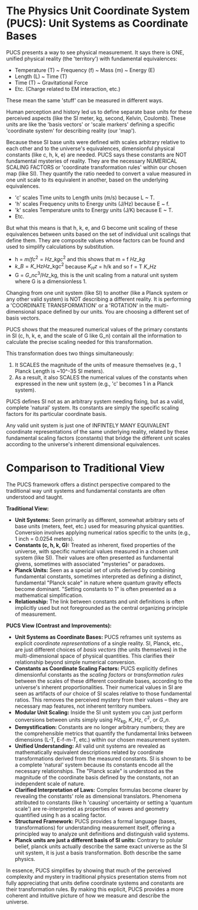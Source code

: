 # The Physics Unit Coordinate System (PUCS): Unit Systems as Coordinate Bases

PUCS presents a way to see physical measurement. It says there is ONE, unified
physical reality (the 'territory') with fundamental equivalences:

- Temperature (T) ~ Frequency (f) ~ Mass (m) ~ Energy (E)
- Length (L) ~ Time (T)
- Time (T) ~ Gravitational Force
- Etc. (Charge related to EM interaction, etc.)

These mean the same 'stuff' can be measured in different ways.

Human perception and history led us to define separate base units for these
perceived aspects (like the SI meter, kg, second, Kelvin, Coulomb). These units
are like the 'basis vectors' or 'scale markers' defining a specific
'coordinate system' for describing reality (our 'map').

Because these SI base units were defined with scales arbitrary relative to each
other and to the universe's equivalences, dimensionful physical constants
(like c, h, k, e) are needed. PUCS says these constants are NOT fundamental
mysteries of reality. They are the necessary NUMERICAL SCALING FACTORS or
'coordinate transformation rules' within our chosen map (like SI). They quantify
the ratio needed to convert a value measured in one unit scale to its equivalent
in another, based on the underlying equivalences.

- 'c' scales Time units to Length units (m/s) because L ~ T.
- 'h' scales Frequency units to Energy units (J/Hz) because E ~ f.
- 'k' scales Temperature units to Energy units (J/K) because E ~ T.
- Etc.

But what this means is that h, k, e, and G become unit scaling of these equivalences between units based on the set of individual unit scalings that define them. They are composite values whose factors can be found and used to simplify calculations by substitution. 

- h    = $m/f c^2 = Hz\_kg c^2$  and this shows that m = f $Hz\_kg$
- $k\_B =  K\_\text{Hz} Hz\_\text{kg} c^2$ because $K_Hz$ = h/k and so f = T $K\_Hz$
- G    = $G\_n c^3 / Hz\_\text{kg}$, this is the unit scaling from a natural unit system where G is a dimensionless 1.  

Changing from one unit system (like SI) to another (like a Planck system or
any other valid system) is NOT describing a different reality. It is performing
a 'COORDINATE TRANSFORMATION' or a 'ROTATION' in the multi-dimensional space
defined by our units. You are choosing a different set of basis vectors.

PUCS shows that the measured numerical values of the primary constants in SI
(c, h, k, e, and the scale of G like G_n) contain all the information to
calculate the precise scaling needed for this transformation.

This transformation does two things simultaneously:

1.  It SCALES the magnitude of the units of measure themselves (e.g., 1 Planck
    Length is ~10^-35 SI meters).
2.  As a result, it also SCALES the numerical values of the constants when
    expressed in the new unit system (e.g., 'c' becomes 1 in a Planck system).

PUCS defines SI not as an arbitrary system needing fixing, but as a valid,
complete 'natural' system. Its constants are simply the specific scaling
factors for its particular coordinate basis.

Any valid unit system is just one of INFINTELY MANY EQUIVALENT coordinate
representations of the same underlying reality, related by these fundamental
scaling factors (constants) that bridge the different unit scales according to
the universe's inherent dimensional equivalences.

# Comparison to Traditional View

The PUCS framework offers a distinct perspective compared to the traditional way unit systems and fundamental constants are often understood and taught.

**Traditional View:**

*   **Unit Systems:** Seen primarily as different, somewhat arbitrary sets of base units (meters, feet, etc.) used for measuring physical quantities. Conversion involves applying numerical ratios specific to the units (e.g., 1 inch = 0.0254 meters).
*   **Constants (c, h, k, G):** Treated as inherent, fixed properties of the universe, with specific numerical values measured in a chosen unit system (like SI). Their values are often presented as fundamental givens, sometimes with associated "mysteries" or paradoxes.
*   **Planck Units:** Seen as a special set of units derived by combining fundamental constants, sometimes interpreted as defining a distinct, fundamental "Planck scale" in nature where quantum gravity effects become dominant. "Setting constants to 1" is often presented as a mathematical simplification.
*   **Relationship:** The link between constants and unit definitions is often implicitly used but not foregrounded as the central organizing principle of measurement.

**PUCS View (Contrast and Improvements):**

*   **Unit Systems as Coordinate Bases:** PUCS reframes unit systems as explicit *coordinate representations* of a single reality. SI, Planck, etc., are just different choices of *basis vectors* (the units themselves) in the multi-dimensional space of physical quantities. This clarifies their relationship beyond simple numerical conversion.
*   **Constants as Coordinate Scaling Factors:** PUCS explicitly defines dimensionful constants as the *scaling factors* or *transformation rules* between the scales of these different coordinate bases, according to the universe's inherent proportionalities. Their numerical values in SI are seen as artifacts of *our* choice of SI scales relative to those fundamental ratios. This removes the perceived mystery from their values – they are necessary map features, not inherent territory numbers.
*   **Modular Unit Scaling:** Inside the SI unit system you can just perform conversions between units simply using $Hz_\text{kg}$, $K\_\text{Hz}$, $c^2$, or $G\_n$.
*   **Demystification:** Constants are no longer arbitrary numbers; they are the comprehensible metrics that quantify the fundamental links between dimensions (L-T, E-f-m-T, etc.) within our chosen measurement system.
*   **Unified Understanding:** All valid unit systems are revealed as mathematically equivalent descriptions related by coordinate transformations derived from the measured constants. SI is shown to be a complete 'natural' system because its constants encode all the necessary relationships. The "Planck scale" is understood as the magnitude of the coordinate basis defined by the constants, not an independent scale of nature.
*   **Clarified Interpretation of Laws:** Complex formulas become clearer by revealing the constants' role as dimensional translators. Phenomena attributed to constants (like h 'causing' uncertainty or setting a 'quantum scale') are re-interpreted as properties of waves and geometry quantified using h as a scaling factor.
*   **Structured Framework:** PUCS provides a formal language (bases, transformations) for understanding measurement itself, offering a principled way to analyze unit definitions and distinguish valid systems.
*   **Planck units are just a different basis of SI units:** Contrary to polular belief, planck units actually describe the same exact universe as the SI unit system, it is just a basis transformation. Both describe the same physics.

In essence, PUCS simplifies by showing that much of the perceived complexity and mystery in traditional physics presentation stems from not fully appreciating that units define coordinate systems and constants are their transformation rules. By making this explicit, PUCS provides a more coherent and intuitive picture of how we measure and describe the universe.